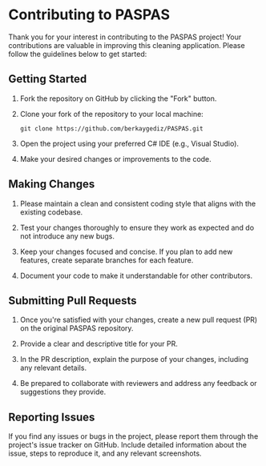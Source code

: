 # Contributing to PASPAS

Thank you for your interest in contributing to the PASPAS project! Your contributions are valuable in improving this cleaning application. Please follow the guidelines below to get started:

## Getting Started

1. Fork the repository on GitHub by clicking the "Fork" button.

2. Clone your fork of the repository to your local machine:

   ```shell
   git clone https://github.com/berkaygediz/PASPAS.git
   ```

3. Open the project using your preferred C# IDE (e.g., Visual Studio).

4. Make your desired changes or improvements to the code.

## Making Changes

1. Please maintain a clean and consistent coding style that aligns with the existing codebase.

2. Test your changes thoroughly to ensure they work as expected and do not introduce any new bugs.

3. Keep your changes focused and concise. If you plan to add new features, create separate branches for each feature.

4. Document your code to make it understandable for other contributors.

## Submitting Pull Requests

1. Once you're satisfied with your changes, create a new pull request (PR) on the original PASPAS repository.

2. Provide a clear and descriptive title for your PR.

3. In the PR description, explain the purpose of your changes, including any relevant details.

4. Be prepared to collaborate with reviewers and address any feedback or suggestions they provide.

## Reporting Issues

If you find any issues or bugs in the project, please report them through the project's issue tracker on GitHub. Include detailed information about the issue, steps to reproduce it, and any relevant screenshots.
